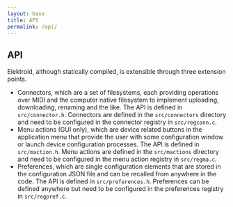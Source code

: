 ```yaml
---
layout: base
title: API
permalink: /api/
---
```


## API

Elektroid, although statically compiled, is extensible through three extension points.

* Connectors, which are a set of filesystems, each providing operations over MIDI and the computer native filesystem to implement uploading, downloading, renaming and the like. The API is defined in `src/connector.h`. Connectors are defined in the `src/connectors` directory and need to be configured in the connector registry in `src/regconn.c`.
* Menu actions (GUI only), which are device related buttons in the application menu that provide the user with some configuration window or launch device configuration processes. The API is defined in `src/maction.h`. Menu actions are defined in the `src/mactions` directory and need to be configured in the menu action registry in `src/regma.c`.
* Preferences, which are single configuration elements that are stored in the configuration JSON file and can be recalled from anywhere in the code. The API is defined in `src/preferences.h`. Preferences can be defined anywhere but need to be configured in the preferences registry in `src/regpref.c`.
